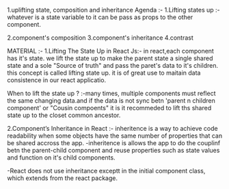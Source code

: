 1.uplifting state, composition and inheritance
Agenda :-
1.Lifting states up :- whatever is a state variable to it can be pass as props to the other component.

2.component's composition
3.component's inheritance
4.contrast

MATERIAL :-
1.Lifting The State Up in React Js:-
in react,each component has it's state.
we lift the state up to make the parent state a single shared state and a sole "Source of truth" and pass the paret's data to it's children.
this concept is called lifting state up. it is of great use to maitain data consistence in our react applicatio.

When to lift the state up ?
:-many times, multiple components must reflect the same changing data.and if the data is not sync betn 'parent n children component' or "Cousin compoents" it is it recommeded to lift ths shared state up to the closet common ancestor.

2.Component’s Inheritance in React :- inheritence is a way to achieve code readability when some objects have the same number of properties that can be shared accross the app.
-inheritence is allows the app to do the couplinf betn the parent-child component and reuse properties such as state values and function on it's child components.

-React does not use inheritance exceptt in the initial component class, which extends from the react package.
